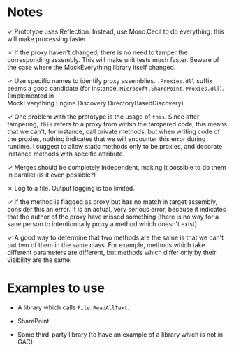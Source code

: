 ﻿# Notes

 ✓ Prototype uses Reflection. Instead, use Mono.Cecil to do everything: this will make processing faster.

 ✗ If the proxy haven't changed, there is no need to tamper the corresponding assembly. This will make unit tests much faster. Beware of the case where the MockEverything library itself changed.

 ✓ Use specific names to identify proxy assemblies. `.Proxies.dll` suffix seems a good candidate (for instance, `Microsoft.SharePoint.Proxies.dll`). (Implemented in MockEverything.Engine.Discovery.DirectoryBasedDiscovery)

 ✓ One problem with the prototype is the usage of `this`. Since after tampering, `this` refers to a proxy from within the tampered code, this means that we can't, for instance, call private methods, but when writing code of the proxies, nothing indicates that we will encounter this error during runtime. I suggest to allow static methods only to be proxies, and decorate instance methods with specific attribute.

 ✓ Merges should be completely independent, making it possible to do them in parallel (is it even possible?)

 ✗ Log to a file. Output logging is too limited.

 ✓ If the method is flagged as proxy but has no match in target assembly, consider this an error. It *is* an actual, very serious error, because it indicates that the author of the proxy have missed something (there is no way for a sane person to intentionnally proxy a method which doesn't exist).

 ✓ A good way to determine that two methods are the same is that we can't put two of them in the same class. For example, methods which take different parameters are different, but methods which differ only by their visibility are the same.

# Examples to use

 - A library which calls `File.ReadAllText`.

 - SharePoint.

 - Some third-party library (to have an example of a library which is not in GAC).